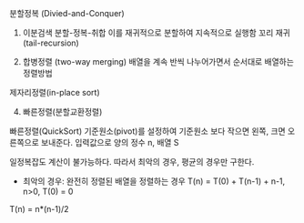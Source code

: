 분할정복 (Divied-and-Conquer)

1. 이분검색
분할-정복-취합
이를 재귀적으로 분할하여 지속적으로 실행함
꼬리 재귀 (tail-recursion)

2. 합병정렬 (two-way merging)
배열을 계속 반씩 나누어가면서 순서대로 배열하는 정렬방법

제자리정렬(in-place sort)

4. 빠른정렬(분할교환정렬)

빠른정렬(QuickSort)
기준원소(pivot)를 설정하여 기준원소 보다 작으면 왼쪽, 크면 오른쪽으로 보내준다.
입력값으로 양의 정수 n, 배열 S

일정복잡도 계산이 불가능하다. 따라서 최악의 경우, 평균의 경우만 구한다.

- 최악의 경우: 완전히 정렬된 배열을 정렬하는 경우
T(n) = T(0) + T(n-1) + n-1, n>0, T(0) = 0

T(n) = n*(n-1)/2

